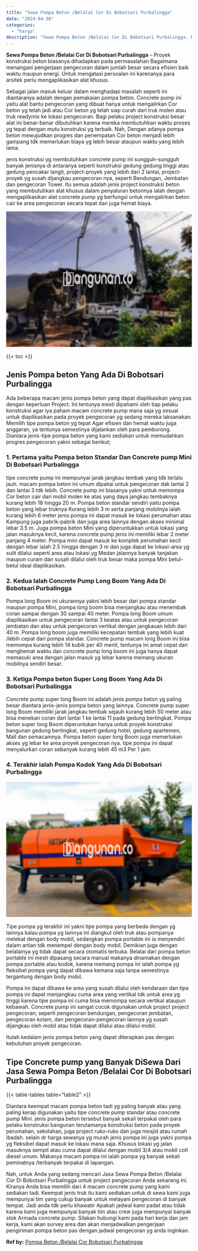 ```yaml
---
title: "Sewa Pompa Beton /Belalai Cor Di Bobotsari Purbalingga"
date: "2024-04-30"
categories: 
  - "harga"
description: "Sewa Pompa Beton /Belalai Cor Di Bobotsari Purbalingga. Nah, untuk Anda yang sedang mencari Jasa Sewa Pompa Beton /Belalai Cor Di Bobotsari Purbalingga untuk..."
---
```


**Sewa Pompa Beton /Belalai Cor Di Bobotsari Purbalingga** – Proyek konstruksi beton biasanya dihadapkan pada permasalahan Bagaimana menangani pengerjaan pengecoran dalam jumlah besar secara efisien baik waktu maupun energi. Untuk mengatasi persoalan ini karenanya para arsitek perlu mengaplikasikan alat khusus.

Sebagai jalan masuk keluar dalam menghadapi masalah seperti ini diantaranya adalah dengan pemakaian pompa beton. Concrete pump ini yaitu alat bantu pengecoran yang dibuat hanya untuk mengalirkan Cor beton yg telah jadi atau Cor beton yg telah siap curah dari truk molen atau truk readymix ke lokasi pengecoran. Bagi pelaku project konstruksi besar alat ini benar-benar dibutuhkan karena mereka membutuhkan waktu proses yg tepat dengan mutu konstruksi yg terbaik. Nah, Dengan adanya pompa beton mewujudkan progres dan penempatan Cor beton menjadi lebih gampang tdk memerlukan biaya yg lebih besar ataupun waktu yang lebih lama.

jenis konstruksi yg membutuhkan concrete pump ini sungguh-sungguh banyak jenisnya di antaranya seperti konstruksi gedung gedung tinggi atau gedung pencakar langit, project-proyek yang lebih dari 2 lantai, project-proyek yg susah dijangkau pengecoran nya, seperti Bendungan, Jembatan dan pengecoran Tower. Itu semua adalah jenis project konstruksi beton yang membutuhkan alat khusus dalam penyaluran betonnya ialah dengan mengaplikasikan alat concrete pump yg berfungsi untuk mengalirkan beton cair ke area pengecoran secara tepat dan juga hemat biaya.

![Sewa Pompa Beton /Belalai Cor Di Bobotsari Purbalingga](/images/sewa-concrete-pump-26.png)

{{< toc >}}

## Jenis Pompa beton Yang Ada Di Bobotsari Purbalingga

Ada beberapa macam jenis pompa beton yang dapat diaplikasikan yang pas dengan keperluan Project. Ini tentunya mesti dipahami oleh tiap pelaku konstruksi agar iya paham macam concrete pump mana saja yg sesuai untuk diaplikasikan pada proyek pengecoran yg sedang mereka laksanakan. Memilih tipe pompa beton yg tepat Agar efisien dan hemat waktu juga anggaran, ya tentunya semestinya dijalankan oleh para pemborong. Diantara jenis-tipe pompa beton yang kami sediakan untuk memudahkan progres pengecoran yakni sebagai berikut;

### 1\. Pertama yaitu Pompa beton Standar Dan Concrete pump Mini Di Bobotsari Purbalingga

tipe concrete pump ini mempunyai jarak jangkau tembak yang tdk terlalu jauh. macam pompa beton ini umum dipakai untuk pengecoran dak lantai 2 dan lantai 3 tdk lebih. Concrete pump ini biasanya yakni untuk memompa Cor beton cair dari mobil molen ke atas yang daya jangkau tembaknya kurang lebih 18 hingga 20 m. Pompa beton standar sendiri yaitu pompa beton yang lebar truknya Kurang lebih 3 m serta panjang mobilnya ialah kurang lebih 6 meter jenis pompa ini dapat masuk ke lokasi perumahan atau Kampung juga pabrik-pabrik dan juga area lainnya dengan akses minimal lebar 3.5 m. Juga pompa beton Mini yang diperuntukkan untuk lokasi yang jalan masuknya kecil, karena concrete pump jenis ini memiliki lebar 2 meter panjang 4 meter. Pompa mini dapat masuk ke komplek perumahan kecil dengan lebar ialah 2.5 hingga dengan 3 m dan juga dapat ke lokasi-area yg sulit dilalui seperti area atau lokasi yg Medan jalannya banyak tanjakan maupun curam dan susah dilalui oleh truk besar maka pompa Mini betul-betul ideal diaplikasikan.

### 2\. Kedua Ialah Concrete Pump Long Boom Yang Ada Di Bobotsari Purbalingga

Pompa long Boom ini ukurannya yakni lebih besar dari pompa standar maupun pompa Mini, pompa long boom bisa menjangkau atau menembak coran sampai dengan 30 sampai 40 meter. Pompa long Boom umum diaplikasikan untuk pengecoran lantai 3 keatas atau untuk pengecoran jembatan dan atau untuk pengecoran vertikal dengan jangkauan lebih dari 40 m. Pompa long boom juga memiliki kecepatan tembak yang lebih kuat /lebih cepat dari pompa standar. Concrete pump macam long Boom ini bisa memompa kurang lebih 14 kubik per 40 menit, tentunya ini amat cepat dan menghemat waktu dan concrete pump long boom ini juga hanya dapat memasuki area dengan jalan masuk yg lebar karena memang ukuran mobilnya sendiri besar.

### 3\. Ketiga Pompa beton Super Long Boom Yang Ada Di Bobotsari Purbalingga

Concrete pump super long Boom ini adalah jenis pompa beton yg paling besar diantara jenis-jenis pompa beton yang lainnya. Concrete pump super long Boom memiliki jarak jangkau tembak sejauh kurang lebih 50 meter atau bisa menekan coran dari lantai 1 ke lantai 11 pada gedung bertingkat. Pompa beton super long Boom diperuntukan hanya untuk proyek konstruksi bangunan gedung bertingkat, seperti gedung hotel, gedung apartemen, Mall dan semacamnya. Pompa beton super long Boom juga memerlukan akses yg lebar ke area proyek pengecoran nya. tipe pompa ini dapat menyalurkan coran sebanyak kurang lebih 45 m3 Per 1 jam.

### 4\. Terakhir ialah Pompa Kodok Yang Ada Di Bobotsari Purbalingga

![Sewa Pompa Beton /Belalai Cor Di Bobotsari Purbalingga](/images/sewa-concrete-pump-16.png)

Tipe pompa yg terakhir ini yakni tipe pompa yang berbeda dengan yg lainnya kalau pompa yg lainnya ini diangkut oleh truk atau pompanya melekat dengan body mobil, sedangkan pompa portable ini ia menyendiri dalam artian tdk menempel dengan body mobil. Demikian juga dengan belalainya yg tidak dapat secara otomatis terbuka. Belalai dari pompa beton portable ini mesti dipasang secara manual makanya dinamakan dengan pompa portable atau kodok, karena memang pompa ini ialah pompa yg fleksibel pompa yang dapat dibawa kemana saja tanpa semestinya tergantung dengan body mobil.

Pompa ini dapat dibawa ke area yang susah dilalui oleh kendaraan dan tipe pompa ini dapat menjangkau cuma area yang vertikal tdk untuk area yg tinggi karena tipe pompa ini cuma bisa memompa secara vertikal ataupun kebawah. Concrete pump ini sangat cocok digunakan untuk project project pengecoran; seperti pengecoran bendungan, pengecoran jembatan, pengecoran kolam, dan pengecoran-pengecoran lainnya yg susah dijangkau oleh mobil atau tidak dapat dilalui atau dilalui mobil.

Itulah kedalam jenis pompa beton yang dapat diterapkan pas dengan kebutuhan proyek pengecoran.

## Tipe Concrete pump yang Banyak DiSewa Dari Jasa Sewa Pompa Beton /Belalai Cor Di Bobotsari Purbalingga

{{< table-tables table="table2" >}}

Diantara keempat macam pompa beton tadi yg paling banyak atau yang paling kerap digunakan yaitu tipe concrete pump standar atau concrete pump Mini. jenis pompa beton tersebut banyak sekali terpakai oleh para pelaku konstruksi bangunan terutamanya konstruksi beton pada proyek perumahan, sekolahan, juga project ruko-ruko dan juga mesjid atau rumah ibadah. selain dr harga sewanya yg murah jenis pompa ini juga yakni pompa yg fleksibel dapat masuk ke lokasi mana saja. Khusus lokasi yg jalan masuknya sempit atau cuma dapat dilalui dengan mobil 3/4 atau mobil colt diesel umum. Makanya macam pompa ini ialah pompa yg banyak sekali peminatnya /terbanyak terpakai di lapangan.

Nah, untuk Anda yang sedang mencari Jasa Sewa Pompa Beton /Belalai Cor Di Bobotsari Purbalingga untuk project pengecoran Anda sekarang ini. Kiranya Anda bisa memilih dari 4 macam concrete pump yang kami sediakan tadi. Keempat jenis truk itu kami sediakan untuk di sewa kami juga mempunyai tim yang cukup banyak untuk melayani pengecoran di banyak tempat. Jadi anda tdk perlu khawatir Apakah jadwal kami padat atau tidak karena kami juga mempunyai banyak tim atau crew juga mempunyai banyak stok Armada concrete pump. Silakan hubungi kami pada hari kerja dan jam kerja, kami akan survey area dan akan menjadwalkan pengerjaan pengiriman pompa beton pas dengan jadwal pengecoran yg anda inginkan.

**Ref by:** [Pompa Beton /Belalai Cor Bobotsari Purbalingga](https://id.wikipedia.org/wiki/Pompa)

